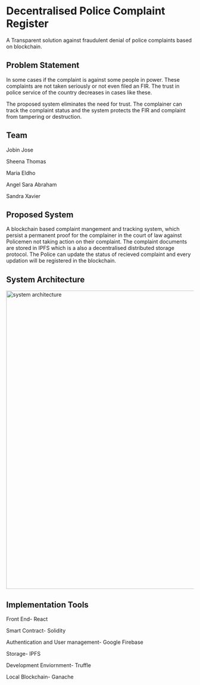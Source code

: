 
# Decentralised Police Complaint Register

A Transparent solution against fraudulent denial of police complaints based on blockchain.



## Problem Statement
In some cases if the complaint is against some people in power. These complaints are not taken seriously or not even filed an FIR. The trust in police service of the country decreases in cases like these.

The proposed system eliminates the need for trust. The complainer can track the complaint status and the system protects the FIR and complaint from tampering or destruction.
## Team
Jobin Jose
 
Sheena Thomas

Maria Eldho

Angel Sara Abraham

Sandra Xavier
## Proposed System
A blockchain based complaint mangement and tracking system, which persist a permanent proof for the complainer in the court of law against Policemen not taking action on their complaint. The complaint documents are stored in IPFS which is a also a decentralised distributed storage protocol. The Police can update the status of recieved complaint and every updation will be registered in the blockchain.
## System Architecture
<img src="https://i.ibb.co/rFkfK1j/Started-with-Solidity-React-5.png" alt="system architecture" width="800"/>

## Implementation Tools
Front End- React

Smart Contract- Solidity

Authentication and User management- Google Firebase

Storage- IPFS

Development Enviornment- Truffle

Local Blockchain- Ganache

